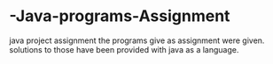 # -Java-programs-Assignment
java project assignment
the programs give as assignment were given.
solutions to those have been provided with java as a language.
